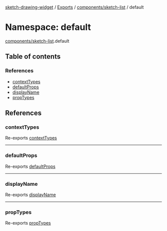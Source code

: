 [sketch-drawing-widget](../README.md) / [Exports](../modules.md) / [components/sketch-list](components_sketch_list.md) / default

# Namespace: default

[components/sketch-list](components_sketch_list.md).default

## Table of contents

### References

- [contextTypes](components_sketch_list.default.md#contexttypes)
- [defaultProps](components_sketch_list.default.md#defaultprops)
- [displayName](components_sketch_list.default.md#displayname)
- [propTypes](components_sketch_list.default.md#proptypes)

## References

### contextTypes

Re-exports [contextTypes](components_sketch_form.default.md#contexttypes)

___

### defaultProps

Re-exports [defaultProps](components_sketch_form.default.md#defaultprops)

___

### displayName

Re-exports [displayName](components_sketch_form_components_message.default.md#displayname)

___

### propTypes

Re-exports [propTypes](components_sketch_form.default.md#proptypes)

